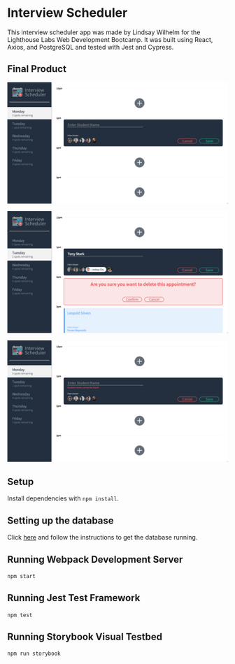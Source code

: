 # Interview Scheduler

This interview scheduler app was made by Lindsay Wilhelm for the Lighthouse Labs Web Development Bootcamp. It was built using React, Axios, and PostgreSQL and tested with Jest and Cypress.

## Final Product

![""Add Appointment""](https://github.com/lindsaywilhelm11/interview-scheduler/blob/master/docs/add-appointment.png?raw=true)

!["Edit and Delete Appointment"](https://github.com/lindsaywilhelm11/interview-scheduler/blob/master/docs/edit-delete-appointment.png?raw=true)

!["Error in Appointment"](https://github.com/lindsaywilhelm11/interview-scheduler/blob/master/docs/Error.png?raw=true)


## Setup

Install dependencies with `npm install`.

## Setting up the database

Click [here](https://github.com/lighthouse-labs/scheduler-api) and follow the instructions to get the database running.

## Running Webpack Development Server

```sh
npm start
```

## Running Jest Test Framework

```sh
npm test
```

## Running Storybook Visual Testbed

```sh
npm run storybook
```

